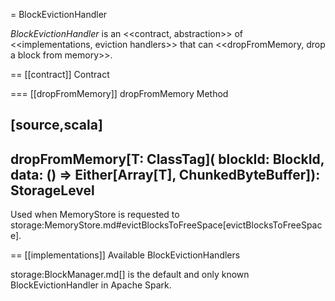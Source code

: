 = BlockEvictionHandler

*BlockEvictionHandler* is an <<contract, abstraction>> of <<implementations, eviction handlers>> that can <<dropFromMemory, drop a block from memory>>.

== [[contract]] Contract

=== [[dropFromMemory]] dropFromMemory Method

[source,scala]
----
dropFromMemory[T: ClassTag](
  blockId: BlockId,
  data: () => Either[Array[T], ChunkedByteBuffer]): StorageLevel
----

Used when MemoryStore is requested to storage:MemoryStore.md#evictBlocksToFreeSpace[evictBlocksToFreeSpace].

== [[implementations]] Available BlockEvictionHandlers

storage:BlockManager.md[] is the default and only known BlockEvictionHandler in Apache Spark.
